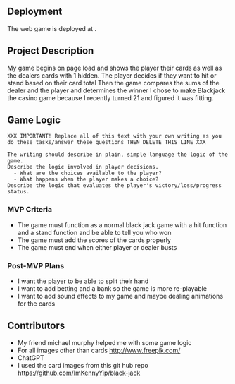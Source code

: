 ## Deployment

The web game is deployed at <YOUR DEPLOYED GITHUB.IO URL GOES HERE>.


## Project Description

My game begins on page load and shows the player their cards as well as the dealers cards with 1 hidden.
The player decides if they want to hit or stand based on their card total
Then the game compares the sums of the dealer and the player and determines the winner
I chose to make Blackjack the casino game because I recently turned 21 and figured it was fitting. 

## Game Logic

```
XXX IMPORTANT! Replace all of this text with your own writing as you do these tasks/answer these questions THEN DELETE THIS LINE XXX

The writing should describe in plain, simple language the logic of the game.
Describe the logic involved in player decisions.
  - What are the choices available to the player?
  - What happens when the player makes a choice?
Describe the logic that evaluates the player's victory/loss/progress status.
```

### MVP Criteria
- The game must function as a normal black jack game with a hit function and a stand function and be able to tell you who won
- The game must add the scores of the cards properly
- The game must end when either player or dealer busts

### Post-MVP Plans

- I want the player to be able to split their hand 
- I want to add betting and a bank so the game is more re-playable
- I want to add sound effects to my game and maybe dealing animations for the cards


## Contributors
- My friend michael murphy helped me with some game logic 
-  For all images other than cards
http://www.freepik.com/ 
- ChatGPT 
- I used the card images from this git hub repo
https://github.com/ImKennyYip/black-jack
